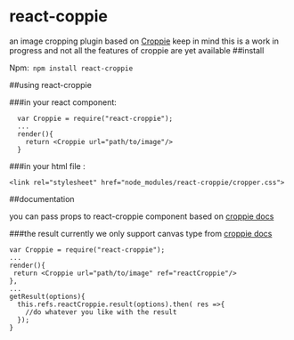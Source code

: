 # react-coppie
an image cropping plugin based on [Croppie](http://foliotek.github.io/Croppie)
keep in mind this is a work in progress and not all the features of croppie are yet available
##install 

Npm:``` npm install react-croppie```

##using react-croppie

###in your react component:
```
  var Croppie = require("react-croppie");
  ...
  render(){
    return <Croppie url="path/to/image"/>
  }
  ```
###in your html file :
```
<link rel="stylesheet" href="node_modules/react-croppie/cropper.css">
```

##documentation
  
  you can pass props to react-croppie component based on [croppie docs](http://foliotek.github.io/Croppie/#documentation)
  
###the result
  currently we only support canvas type from [croppie docs](http://foliotek.github.io/Croppie/#documentation)
  
  ```
  var Croppie = require("react-croppie");
  ...
  render(){
   return <Croppie url="path/to/image" ref="reactCroppie"/>
  },
  ...
  getResult(options){
    this.refs.reactCroppie.result(options).then( res =>{
      //do whatever you like with the result
    });
  }
  ```
    
